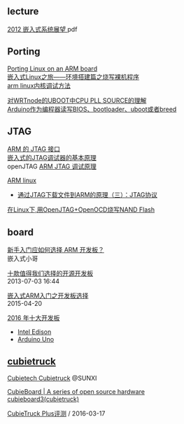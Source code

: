 ## lecture
[2012 嵌入式系统展望 ](ftp://ftp.ni.com/pub/branches/china/2012EmbeddedSystemOutlook.pdf) pdf  

## Porting
[Porting Linux on an ARM board](http://free-electrons.com/pub/conferences/2015/captronic/captronic-porting-linux-on-arm.pdf)  
[嵌入式Linux之旅——环境搭建篇之烧写裸机程序](http://www.cnblogs.com/richard-wangjian/p/5178660.html)  
[arm linux内核调试方法](http://home.eeworld.com.cn/my/space-uid-579941-blogid-239828.html)  

[对WRTnode的UBOOT中CPU PLL SOURCE的理解](http://www.arduino.cn/thread-19620-1-1.html)  
[Arduino作为编程器读写BIOS、bootloader、uboot或者breed](http://blog.csdn.net/wuernuer/article/details/50759523)  

## JTAG
[ARM 的 JTAG 接口](http://www.diangon.com/zhishi/jrs/201504/00022010.html)  
[嵌入式的JTAG调试器的基本原理](http://blog.csdn.net/yyt7529/article/details/4355911)  
openJTAG [ARM JTAG 调试原理 ](http://www.micetek.com.cn/technic/jtag.pdf)  

[ARM linux](http://blog.chinaunix.net/uid/10705106/cid-171496-list-1.html)  
- [通过JTAG下载文件到ARM的原理（三）：JTAG协议](http://blog.chinaunix.net/uid-10705106-id-4055397.html)

[在Linux下,用OpenJTAG+OpenOCD烧写NAND Flash](http://blog.csdn.net/jaskiller/article/details/8646270)

## board
[新手入门应如何选择 ARM 开发板？](https://www.zhihu.com/question/20637927)  
嵌入式小哥

[十款值得我们选择的开源开发板](https://www.leiphone.com/news/201406/arduino-development-board.html)  
2013-07-03 16:44

[嵌入式ARM入门之开发板选择](http://www.veryarm.com/1478.html)  
2015-04-20

[2016 年十大开发板](https://www.arrow.com/zh-cn/research-and-events/articles/top-ten-dev-boards-of-2016)  

- [Intel Edison](https://www.arrow.com/en/products/edi2.spon.al.s/intel#page-1)  
- [Arduino Uno](https://www.arrow.com/en/products/a000073/arduino-corporation#page-1)  

## [cubietruck](https://www.cubietruck.com/)
[Cubietech Cubietruck](https://linux-sunxi.org/Cubietruck) @SUNXI

[CubieBoard | A series of open source hardware](http://cubieboard.org/)  
[cubieboard3(cubietruck)](http://cubieboard.org/model/cb3/)  

[CubieTruck Plus评测](http://www.21ic.com/evm/evaluate/MCU/201603/666648.htm)  / 2016-03-17  